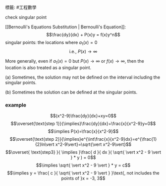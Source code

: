 標籤: #工程數學 

check singular point

[[Bernoulli's Equations Substitution | Bernoulli's Equation]]:
$$\frac{dy}{dx} + P(x)y = f(x)y^n$$
singular points: the locations where $a_1(x) = 0$
$$\text{i.e., }P(x)\rightarrow\infty$$

More generally, even if $a_1(x)=0$ but $P(x)\rightarrow\infty$ or $f(x)\rightarrow\infty$, then the location is also treated as a singular point.

(a) Sometimes, the solution may not be defined on the interval including the singular points.

(b) Sometimes the solution can be defined at the singular points.

### example

$$(x^2-9)\frac{dy}{dx}+xy=0$$
$$\overset{\text{step 1}}{\implies}\frac{dy}{dx}+\frac{x}{x^2-9}y=0$$
$$\implies P(x)=\frac{x}{x^2-9}$$
$$\overset{\text{step 2}}{\implies}e^{\int\frac{x}{x^2-9}dx}=e^{\frac{1}{2}ln\vert x^2-9\vert}=\sqrt{\vert x^2-9\vert}$$
$$\overset{ \text{step3} }{ \implies }\frac{ d }{ dx }( \sqrt{ \vert x^2 - 9 \vert } * y ) = 0$$
$$\implies \sqrt{ \vert x^2 - 9 \vert } * y = c$$
$$\implies y = \frac{ c }{ \sqrt{ \vert x^2 - 9 \vert } }\text{, not includes the points of }x = -3, 3$$